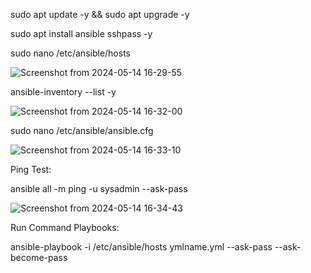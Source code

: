 sudo apt update -y && sudo apt upgrade -y

sudo apt install ansible sshpass -y

sudo nano /etc/ansible/hosts

![Screenshot from 2024-05-14 16-29-55](https://github.com/buusratekiin/ansible_playbook/assets/88576734/fecce075-0b54-4454-b00b-a9b57c46d612)

ansible-inventory --list -y

![Screenshot from 2024-05-14 16-32-00](https://github.com/buusratekiin/ansible_playbook/assets/88576734/c8611c24-8516-4fe4-ac30-62da8b37bdd4)


sudo nano /etc/ansible/ansible.cfg

![Screenshot from 2024-05-14 16-33-10](https://github.com/buusratekiin/ansible_playbook/assets/88576734/26882a65-ab5f-4246-9e09-206a85dbdf23)

Ping Test:

ansible all -m ping -u sysadmin --ask-pass

![Screenshot from 2024-05-14 16-34-43](https://github.com/buusratekiin/ansible_playbook/assets/88576734/854b53ce-c21d-4aac-81f2-7286b2c8095b)

Run Command Playbooks:

ansible-playbook -i /etc/ansible/hosts ymlname.yml --ask-pass --ask-become-pass
